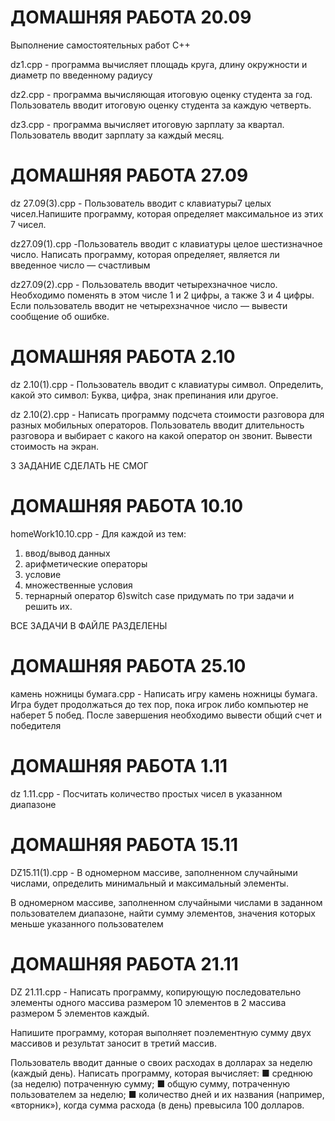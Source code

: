 # ДОМАШНЯЯ РАБОТА 20.09
Выполнение самостоятельных работ C++

dz1.cpp - программа вычисляет площадь круга, длину окружности и
диаметр по введенному радиусу

dz2.cpp - программа вычисляющая итоговую оценку студента за год.
Пользователь вводит итоговую оценку студента за каждую четверть.

dz3.cpp - программа вычисляет итоговую зарплату за квартал.
Пользователь вводит зарплату за каждый месяц.

# ДОМАШНЯЯ РАБОТА 27.09
dz 27.09(3).cpp - Пользователь вводит с клавиатуры7 целых чисел.Напишите
программу, которая определяет максимальное из этих 7 чисел.

dz27.09(1).cpp -Пользователь вводит с клавиатуры целое шестизначное
число. Написать программу, которая определяет, является ли
введенное число — счастливым 

dz27.09(2).cpp - Пользователь вводит четырехзначное число. Необходимо
поменять в этом числе 1 и 2 цифры, а также 3 и 4 цифры. Если
пользователь вводит не четырехзначное число — вывести
сообщение об ошибке.

# ДОМАШНЯЯ РАБОТА 2.10
dz 2.10(1).cpp - Пользователь вводит с клавиатуры символ. Определить,
какой это символ: Буква, цифра, знак препинания или другое.

dz 2.10(2).cpp - Написать программу подсчета стоимости разговора для
разных мобильных операторов. Пользователь вводит длительность разговора и выбирает с какого на какой оператор
он звонит. Вывести стоимость на экран.

3 ЗАДАНИЕ СДЕЛАТЬ НЕ СМОГ


# ДОМАШНЯЯ РАБОТА 10.10

homeWork10.10.cpp - Для каждой из тем:
1) ввод/вывод данных
2) арифметические операторы
3) условие
4) множественные условия
5) тернарный оператор
6)switch case
придумать по три задачи и решить их.

ВСЕ ЗАДАЧИ В ФАЙЛЕ РАЗДЕЛЕНЫ 


# ДОМАШНЯЯ РАБОТА 25.10

камень ножницы бумага.cpp - Написать игру камень ножницы бумага.
Игра будет продолжаться до тех пор, пока игрок либо компьютер
не наберет 5 побед.
После завершения необходимо вывести общий счет и победителя



# ДОМАШНЯЯ РАБОТА 1.11
dz 1.11.cpp - Посчитать количество простых чисел
в указанном диапазоне



# ДОМАШНЯЯ РАБОТА 15.11
DZ15.11(1).cpp - В одномерном массиве, заполненном случайными числами,
определить минимальный и максимальный элементы.

В одномерном массиве, заполненном случайными числами 
в заданном пользователем диапазоне, найти сумму элементов, 
значения которых меньше указанного пользователем




# ДОМАШНЯЯ РАБОТА 21.11

DZ 21.11.cpp - Написать программу, копирующую последовательно элементы
одного массива размером 10 элементов в 2 массива размером
5 элементов каждый.

Напишите программу, которая выполняет поэлементную
сумму двух массивов и результат заносит в третий массив. 

Пользователь вводит данные о своих расходах в долларах за неделю (каждый день). Написать программу, которая
вычисляет:
■ среднюю (за неделю) потраченную сумму;
■ общую сумму, потраченную пользователем за неделю;
■ количество дней и их названия (например, «вторник»),
когда сумма расхода (в день) превысила 100 долларов.
